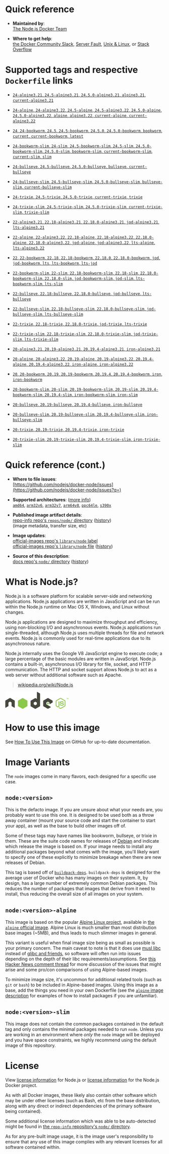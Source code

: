 <!--

********************************************************************************

WARNING:

    DO NOT EDIT "node/README.md"

    IT IS AUTO-GENERATED

    (from the other files in "node/" combined with a set of templates)

********************************************************************************

-->

# Quick reference

-	**Maintained by**:  
	[The Node.js Docker Team](https://github.com/nodejs/docker-node)

-	**Where to get help**:  
	[the Docker Community Slack](https://dockr.ly/comm-slack), [Server Fault](https://serverfault.com/help/on-topic), [Unix & Linux](https://unix.stackexchange.com/help/on-topic), or [Stack Overflow](https://stackoverflow.com/help/on-topic)

# Supported tags and respective `Dockerfile` links

-	[`24-alpine3.21`, `24.5-alpine3.21`, `24.5.0-alpine3.21`, `alpine3.21`, `current-alpine3.21`](https://github.com/nodejs/docker-node/blob/de1c8c994e1bf8a5843ff7d4d987eee0cad69243/24/alpine3.21/Dockerfile)

-	[`24-alpine`, `24-alpine3.22`, `24.5-alpine`, `24.5-alpine3.22`, `24.5.0-alpine`, `24.5.0-alpine3.22`, `alpine`, `alpine3.22`, `current-alpine`, `current-alpine3.22`](https://github.com/nodejs/docker-node/blob/de1c8c994e1bf8a5843ff7d4d987eee0cad69243/24/alpine3.22/Dockerfile)

-	[`24`, `24-bookworm`, `24.5`, `24.5-bookworm`, `24.5.0`, `24.5.0-bookworm`, `bookworm`, `current`, `current-bookworm`, `latest`](https://github.com/nodejs/docker-node/blob/de1c8c994e1bf8a5843ff7d4d987eee0cad69243/24/bookworm/Dockerfile)

-	[`24-bookworm-slim`, `24-slim`, `24.5-bookworm-slim`, `24.5-slim`, `24.5.0-bookworm-slim`, `24.5.0-slim`, `bookworm-slim`, `current-bookworm-slim`, `current-slim`, `slim`](https://github.com/nodejs/docker-node/blob/de1c8c994e1bf8a5843ff7d4d987eee0cad69243/24/bookworm-slim/Dockerfile)

-	[`24-bullseye`, `24.5-bullseye`, `24.5.0-bullseye`, `bullseye`, `current-bullseye`](https://github.com/nodejs/docker-node/blob/de1c8c994e1bf8a5843ff7d4d987eee0cad69243/24/bullseye/Dockerfile)

-	[`24-bullseye-slim`, `24.5-bullseye-slim`, `24.5.0-bullseye-slim`, `bullseye-slim`, `current-bullseye-slim`](https://github.com/nodejs/docker-node/blob/de1c8c994e1bf8a5843ff7d4d987eee0cad69243/24/bullseye-slim/Dockerfile)

-	[`24-trixie`, `24.5-trixie`, `24.5.0-trixie`, `current-trixie`, `trixie`](https://github.com/nodejs/docker-node/blob/f9e105af51a35a84638d79cf717c507075f33985/24/trixie/Dockerfile)

-	[`24-trixie-slim`, `24.5-trixie-slim`, `24.5.0-trixie-slim`, `current-trixie-slim`, `trixie-slim`](https://github.com/nodejs/docker-node/blob/f9e105af51a35a84638d79cf717c507075f33985/24/trixie-slim/Dockerfile)

-	[`22-alpine3.21`, `22.18-alpine3.21`, `22.18.0-alpine3.21`, `jod-alpine3.21`, `lts-alpine3.21`](https://github.com/nodejs/docker-node/blob/de1c8c994e1bf8a5843ff7d4d987eee0cad69243/22/alpine3.21/Dockerfile)

-	[`22-alpine`, `22-alpine3.22`, `22.18-alpine`, `22.18-alpine3.22`, `22.18.0-alpine`, `22.18.0-alpine3.22`, `jod-alpine`, `jod-alpine3.22`, `lts-alpine`, `lts-alpine3.22`](https://github.com/nodejs/docker-node/blob/de1c8c994e1bf8a5843ff7d4d987eee0cad69243/22/alpine3.22/Dockerfile)

-	[`22`, `22-bookworm`, `22.18`, `22.18-bookworm`, `22.18.0`, `22.18.0-bookworm`, `jod`, `jod-bookworm`, `lts`, `lts-bookworm`, `lts-jod`](https://github.com/nodejs/docker-node/blob/de1c8c994e1bf8a5843ff7d4d987eee0cad69243/22/bookworm/Dockerfile)

-	[`22-bookworm-slim`, `22-slim`, `22.18-bookworm-slim`, `22.18-slim`, `22.18.0-bookworm-slim`, `22.18.0-slim`, `jod-bookworm-slim`, `jod-slim`, `lts-bookworm-slim`, `lts-slim`](https://github.com/nodejs/docker-node/blob/de1c8c994e1bf8a5843ff7d4d987eee0cad69243/22/bookworm-slim/Dockerfile)

-	[`22-bullseye`, `22.18-bullseye`, `22.18.0-bullseye`, `jod-bullseye`, `lts-bullseye`](https://github.com/nodejs/docker-node/blob/de1c8c994e1bf8a5843ff7d4d987eee0cad69243/22/bullseye/Dockerfile)

-	[`22-bullseye-slim`, `22.18-bullseye-slim`, `22.18.0-bullseye-slim`, `jod-bullseye-slim`, `lts-bullseye-slim`](https://github.com/nodejs/docker-node/blob/de1c8c994e1bf8a5843ff7d4d987eee0cad69243/22/bullseye-slim/Dockerfile)

-	[`22-trixie`, `22.18-trixie`, `22.18.0-trixie`, `jod-trixie`, `lts-trixie`](https://github.com/nodejs/docker-node/blob/f9e105af51a35a84638d79cf717c507075f33985/22/trixie/Dockerfile)

-	[`22-trixie-slim`, `22.18-trixie-slim`, `22.18.0-trixie-slim`, `jod-trixie-slim`, `lts-trixie-slim`](https://github.com/nodejs/docker-node/blob/f9e105af51a35a84638d79cf717c507075f33985/22/trixie-slim/Dockerfile)

-	[`20-alpine3.21`, `20.19-alpine3.21`, `20.19.4-alpine3.21`, `iron-alpine3.21`](https://github.com/nodejs/docker-node/blob/c33478265e946cb3c22fd6b404137588fc18c12a/20/alpine3.21/Dockerfile)

-	[`20-alpine`, `20-alpine3.22`, `20.19-alpine`, `20.19-alpine3.22`, `20.19.4-alpine`, `20.19.4-alpine3.22`, `iron-alpine`, `iron-alpine3.22`](https://github.com/nodejs/docker-node/blob/c33478265e946cb3c22fd6b404137588fc18c12a/20/alpine3.22/Dockerfile)

-	[`20`, `20-bookworm`, `20.19`, `20.19-bookworm`, `20.19.4`, `20.19.4-bookworm`, `iron`, `iron-bookworm`](https://github.com/nodejs/docker-node/blob/c33478265e946cb3c22fd6b404137588fc18c12a/20/bookworm/Dockerfile)

-	[`20-bookworm-slim`, `20-slim`, `20.19-bookworm-slim`, `20.19-slim`, `20.19.4-bookworm-slim`, `20.19.4-slim`, `iron-bookworm-slim`, `iron-slim`](https://github.com/nodejs/docker-node/blob/c3973687f2e3de90dd0ffac1199ab8d7221ac27a/20/bookworm-slim/Dockerfile)

-	[`20-bullseye`, `20.19-bullseye`, `20.19.4-bullseye`, `iron-bullseye`](https://github.com/nodejs/docker-node/blob/c33478265e946cb3c22fd6b404137588fc18c12a/20/bullseye/Dockerfile)

-	[`20-bullseye-slim`, `20.19-bullseye-slim`, `20.19.4-bullseye-slim`, `iron-bullseye-slim`](https://github.com/nodejs/docker-node/blob/c3973687f2e3de90dd0ffac1199ab8d7221ac27a/20/bullseye-slim/Dockerfile)

-	[`20-trixie`, `20.19-trixie`, `20.19.4-trixie`, `iron-trixie`](https://github.com/nodejs/docker-node/blob/f9e105af51a35a84638d79cf717c507075f33985/20/trixie/Dockerfile)

-	[`20-trixie-slim`, `20.19-trixie-slim`, `20.19.4-trixie-slim`, `iron-trixie-slim`](https://github.com/nodejs/docker-node/blob/f9e105af51a35a84638d79cf717c507075f33985/20/trixie-slim/Dockerfile)

# Quick reference (cont.)

-	**Where to file issues**:  
	[https://github.com/nodejs/docker-node/issues](https://github.com/nodejs/docker-node/issues?q=)

-	**Supported architectures**: ([more info](https://github.com/docker-library/official-images#architectures-other-than-amd64))  
	[`amd64`](https://hub.docker.com/r/amd64/node/), [`arm32v6`](https://hub.docker.com/r/arm32v6/node/), [`arm32v7`](https://hub.docker.com/r/arm32v7/node/), [`arm64v8`](https://hub.docker.com/r/arm64v8/node/), [`ppc64le`](https://hub.docker.com/r/ppc64le/node/), [`s390x`](https://hub.docker.com/r/s390x/node/)

-	**Published image artifact details**:  
	[repo-info repo's `repos/node/` directory](https://github.com/docker-library/repo-info/blob/master/repos/node) ([history](https://github.com/docker-library/repo-info/commits/master/repos/node))  
	(image metadata, transfer size, etc)

-	**Image updates**:  
	[official-images repo's `library/node` label](https://github.com/docker-library/official-images/issues?q=label%3Alibrary%2Fnode)  
	[official-images repo's `library/node` file](https://github.com/docker-library/official-images/blob/master/library/node) ([history](https://github.com/docker-library/official-images/commits/master/library/node))

-	**Source of this description**:  
	[docs repo's `node/` directory](https://github.com/docker-library/docs/tree/master/node) ([history](https://github.com/docker-library/docs/commits/master/node))

# What is Node.js?

Node.js is a software platform for scalable server-side and networking applications. Node.js applications are written in JavaScript and can be run within the Node.js runtime on Mac OS X, Windows, and Linux without changes.

Node.js applications are designed to maximize throughput and efficiency, using non-blocking I/O and asynchronous events. Node.js applications run single-threaded, although Node.js uses multiple threads for file and network events. Node.js is commonly used for real-time applications due to its asynchronous nature.

Node.js internally uses the Google V8 JavaScript engine to execute code; a large percentage of the basic modules are written in JavaScript. Node.js contains a built-in, asynchronous I/O library for file, socket, and HTTP communication. The HTTP and socket support allows Node.js to act as a web server without additional software such as Apache.

> [wikipedia.org/wiki/Node.js](https://en.wikipedia.org/wiki/Node.js)

![logo](https://raw.githubusercontent.com/docker-library/docs/01c12653951b2fe592c1f93a13b4e289ada0e3a1/node/logo.png)

# How to use this image

See [How To Use This Image](https://github.com/nodejs/docker-node/blob/master/README.md#how-to-use-this-image) on GitHub for up-to-date documentation.

# Image Variants

The `node` images come in many flavors, each designed for a specific use case.

## `node:<version>`

This is the defacto image. If you are unsure about what your needs are, you probably want to use this one. It is designed to be used both as a throw away container (mount your source code and start the container to start your app), as well as the base to build other images off of.

Some of these tags may have names like bookworm, bullseye, or trixie in them. These are the suite code names for releases of [Debian](https://wiki.debian.org/DebianReleases) and indicate which release the image is based on. If your image needs to install any additional packages beyond what comes with the image, you'll likely want to specify one of these explicitly to minimize breakage when there are new releases of Debian.

This tag is based off of [`buildpack-deps`](https://hub.docker.com/_/buildpack-deps/). `buildpack-deps` is designed for the average user of Docker who has many images on their system. It, by design, has a large number of extremely common Debian packages. This reduces the number of packages that images that derive from it need to install, thus reducing the overall size of all images on your system.

## `node:<version>-alpine`

This image is based on the popular [Alpine Linux project](https://alpinelinux.org), available in [the `alpine` official image](https://hub.docker.com/_/alpine). Alpine Linux is much smaller than most distribution base images (~5MB), and thus leads to much slimmer images in general.

This variant is useful when final image size being as small as possible is your primary concern. The main caveat to note is that it does use [musl libc](https://musl.libc.org) instead of [glibc and friends](https://www.etalabs.net/compare_libcs.html), so software will often run into issues depending on the depth of their libc requirements/assumptions. See [this Hacker News comment thread](https://news.ycombinator.com/item?id=10782897) for more discussion of the issues that might arise and some pro/con comparisons of using Alpine-based images.

To minimize image size, it's uncommon for additional related tools (such as `git` or `bash`) to be included in Alpine-based images. Using this image as a base, add the things you need in your own Dockerfile (see the [`alpine` image description](https://hub.docker.com/_/alpine/) for examples of how to install packages if you are unfamiliar).

## `node:<version>-slim`

This image does not contain the common packages contained in the default tag and only contains the minimal packages needed to run `node`. Unless you are working in an environment where *only* the `node` image will be deployed and you have space constraints, we highly recommend using the default image of this repository.

# License

View [license information](https://github.com/nodejs/node/blob/master/LICENSE) for Node.js or [license information](https://github.com/nodejs/docker-node/blob/master/LICENSE) for the Node.js Docker project.

As with all Docker images, these likely also contain other software which may be under other licenses (such as Bash, etc from the base distribution, along with any direct or indirect dependencies of the primary software being contained).

Some additional license information which was able to be auto-detected might be found in [the `repo-info` repository's `node/` directory](https://github.com/docker-library/repo-info/tree/master/repos/node).

As for any pre-built image usage, it is the image user's responsibility to ensure that any use of this image complies with any relevant licenses for all software contained within.
